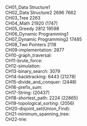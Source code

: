 CH01_Data Structure1  <br>
CH02_Data Structure2 2696 7662 <br>
CH03_Tree 2263 <br>
CH04_Math 21920 (1747) <br>
CH05_Greedy 2812 19598 <br>
CH06_Dynamic Programming1 <br>
CH07_Dynamic Programming2 17485 <br>
CH08_Two Pointers 2118 <br>
CH09-implementation: 2877 <br>
CH10-graph_traversal: <br>
CH11-brute_force:  <br>
CH12-simulation:  <br> 
CH13-binary_search: 3079 <br>
CH14-backtracking: 6443 (21278) <br>
CH15-divide_and_conquer: (2448) <br>
CH16-prefix_sum: <br>
CH17-String: (20437) <br>
CH18-shortest_path: 2224 (22865) <br>
CH19-topological_sorting: (2056) <br>
CH20-disjoint_set(Union_Find): <br>
CH21-minimum_spanning_tree:  <br>
CH22-trie: <br>



